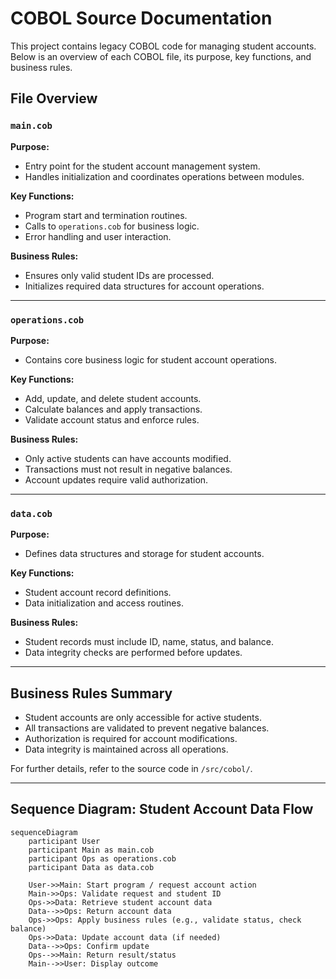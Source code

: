 # COBOL Source Documentation

This project contains legacy COBOL code for managing student accounts. Below is an overview of each COBOL file, its purpose, key functions, and business rules.

## File Overview

### `main.cob`
**Purpose:**
- Entry point for the student account management system.
- Handles initialization and coordinates operations between modules.

**Key Functions:**
- Program start and termination routines.
- Calls to `operations.cob` for business logic.
- Error handling and user interaction.

**Business Rules:**
- Ensures only valid student IDs are processed.
- Initializes required data structures for account operations.

---

### `operations.cob`
**Purpose:**
- Contains core business logic for student account operations.

**Key Functions:**
- Add, update, and delete student accounts.
- Calculate balances and apply transactions.
- Validate account status and enforce rules.

**Business Rules:**
- Only active students can have accounts modified.
- Transactions must not result in negative balances.
- Account updates require valid authorization.

---

### `data.cob`
**Purpose:**
- Defines data structures and storage for student accounts.

**Key Functions:**
- Student account record definitions.
- Data initialization and access routines.

**Business Rules:**
- Student records must include ID, name, status, and balance.
- Data integrity checks are performed before updates.

---

## Business Rules Summary
- Student accounts are only accessible for active students.
- All transactions are validated to prevent negative balances.
- Authorization is required for account modifications.
- Data integrity is maintained across all operations.


For further details, refer to the source code in `/src/cobol/`.

---

## Sequence Diagram: Student Account Data Flow

```mermaid
sequenceDiagram
    participant User
    participant Main as main.cob
    participant Ops as operations.cob
    participant Data as data.cob

    User->>Main: Start program / request account action
    Main->>Ops: Validate request and student ID
    Ops->>Data: Retrieve student account data
    Data-->>Ops: Return account data
    Ops->>Ops: Apply business rules (e.g., validate status, check balance)
    Ops->>Data: Update account data (if needed)
    Data-->>Ops: Confirm update
    Ops-->>Main: Return result/status
    Main-->>User: Display outcome
```
